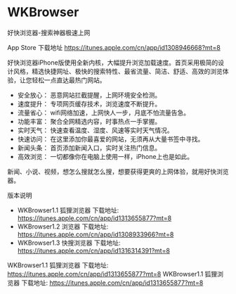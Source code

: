# WKBrowser
好快浏览器-搜索神器极速上网

App Store 下载地址 https://itunes.apple.com/cn/app/id1308946668?mt=8

好快浏览器iPhone版使用全新内核，大幅提升浏览加载速度。首页采用极简的设计风格，精选快捷网址、极快的搜索特性、最省流量、简洁、舒适、高效的浏览体验，让您轻松一点直达最热门网站。

- 安全放心：
恶意网站拦截提醒，上网环境安全检测。
- 速度提升：
专项网页缓存技术，浏览速度不断提升。
- 流量省心：
wifi网络加速，上网快人一步，月底不怕流量告急。
- 功能丰富：
聚合全网精选内容，时事热点一手掌握。
- 实时天气：
快速查看温度、湿度、风速等实时天气情况。
- 快速访问：
在这里添加你最喜爱的网站，无须再从大量书签中寻找。
- 新闻头条：
首页添加新闻入口，实时关注热门信息。
- 高效浏览：
一切都像你在电脑上使用一样，iPhone上也是如此。

新闻、小说、视频，想怎么搜就怎么搜，想要获得更爽的上网体验，就用好快浏览器。


版本说明 

- WKBrowser1.1 狐狸浏览器      下载地址: https://itunes.apple.com/cn/app/id1313655877?mt=8 
- WKBrowser1.2 浏览器         下载地址: https://itunes.apple.com/cn/app/id1308933966?mt=8
- WKBrowser1.3 快搜浏览器	    下载地址: https://itunes.apple.com/cn/app/id1316314391?mt=8

WKBrowser1.1 狐狸浏览器 下载地址: https://itunes.apple.com/cn/app/id1313655877?mt=8
WKBrowser1.1 狐狸浏览器 下载地址: https://itunes.apple.com/cn/app/id1313655877?mt=8
